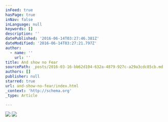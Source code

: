 ```yaml
---
inFeed: true
hasPage: true
inNav: false
inLanguage: null
keywords: []
description: ''
datePublished: '2016-06-14T03:27:46.381Z'
dateModified: '2016-06-14T03:27:21.797Z'
author:
  - name: ''
    url: ''
title: And show no Fear
sourcePath: _posts/2016-03-16-bb62d104-632a-4879-927c-a29a3cdc85cb.md
authors: []
publisher: null
starred: true
url: and-show-no-fear/index.html
_context: 'http://schema.org'
_type: Article

---
```

![](https://s3-us-west-2.amazonaws.com/the-grid-img/p/9c1aef301ff8ca2ed0590163f790189c94716c60.png)
![](https://s3-us-west-2.amazonaws.com/the-grid-img/p/4abbbd0601e327d9db7d765263f005206701edc4.png)